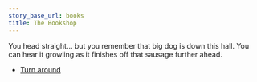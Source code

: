 ```yaml
---
story_base_url: books
title: The Bookshop
---
```


You head straight... but you remember that big dog is down this hall. You can hear it growling as it finishes off that sausage further ahead.

* [Turn around](18c)